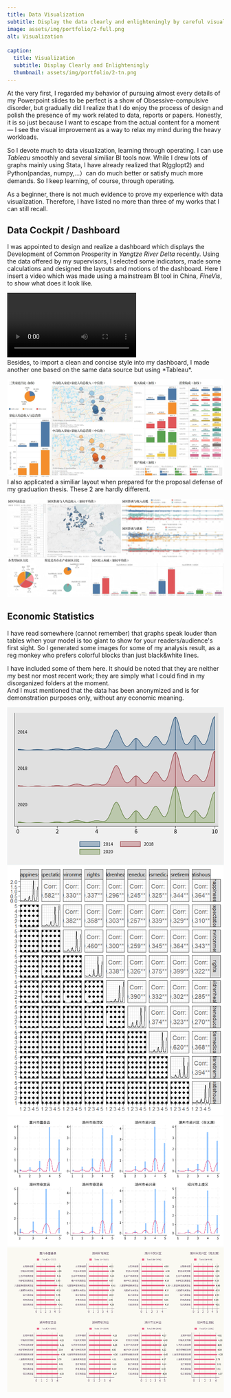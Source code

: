 ```yaml
---
title: Data Visualization
subtitle: Display the data clearly and enlighteningly by careful visual design. 
image: assets/img/portfolio/2-full.png
alt: Visualization

caption:
  title: Visualization
  subtitle: Display Clearly and Enlighteningly
  thumbnail: assets/img/portfolio/2-tn.png
---
```

At the very first, I regarded my behavior of pursuing almost every details of my Powerpoint slides to be perfect is a show of Obsessive-compulsive disorder, but gradually did I realize that I do enjoy the process of design and polish the presence of my work related to data, reports or papers. Honestly, it is so just because I want to escape from the actual content for a moment — I see the visual improvement as a way to relax my mind during the heavy workloads.  

So I devote much to data visualization, learning through operating. I can use *Tableau* smoothly and several similiar BI tools now. While I drew lots of graphs mainly using Stata, I have already realized that R(gglopt2) and Python(pandas, numpy,...）can do much better or satisfy much more demands. So I keep learning, of course, through operating.   

As a beginner, there is not much evidence to prove my experience with data visualization. Therefore, I have listed no more than three of my works that I can still recall.  

## Data Cockpit / Dashboard
I was appointed to design and realize a dashboard which displays the Development of Common Prosperity in *Yangtze River Delta* recently. Using the data offered by my supervisors, I selected some indicators, made some calculations and designed the layouts and motions of the dashboard. Here I insert a video which was made using a mainstream BI tool in China, *FineVis*, to show what does it look like.

<video controls>
    <source src="assets/img/portfolio/dashboard-1.mp4" type="video/mp4">
    Your browser does not support the video tag.
</video>
<br>
Besides, to import a clean and concise style into my dashboard, I made another one based on the same data source but using *Tableau*.  
  
![dashboard-1](/assets/img/portfolio/dashboard-1.jpg)  
I also applicated a similiar layout when prepared for the proposal defense of my graduation thesis. These 2 are hardly different.  
  
![dashboard-2](/assets/img/portfolio/dashboard-2.jpg)  

## Economic Statistics  
I have read somewhere (cannot remember) that graphs speak louder than tables when your model is too giant to show for your readers/audience's first sight. So I generated some images for some of my analysis result, as a reg monkey who prefers colorful blocks than just black&white lines.

I have included some of them here. It should be noted that they are neither my best nor most recent work; they are simply what I could find in my disorganized folders at the moment.  
And I must mentioned that the data has been anonymized and is for demonstration purposes only, without any economic meaning.

![chart-1](/assets/img/portfolio/chart-1.png)  
![chart-2](/assets/img/portfolio/chart-2.png)  
![chart-3](/assets/img/portfolio/chart-3.png)  
![chart-4](/assets/img/portfolio/chart-4.png)  

